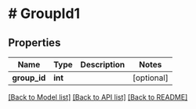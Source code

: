 # # GroupId1

## Properties

Name | Type | Description | Notes
------------ | ------------- | ------------- | -------------
**group_id** | **int** |  | [optional]

[[Back to Model list]](../../README.md#models) [[Back to API list]](../../README.md#endpoints) [[Back to README]](../../README.md)
